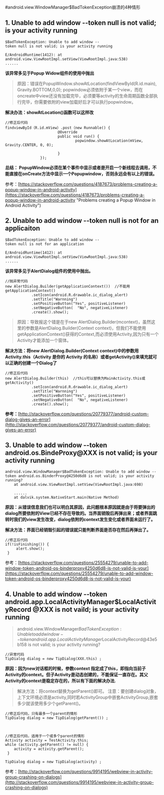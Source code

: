 #android.view.WindowManager$BadTokenException崩溃的4种情形
## **1. Unable to add window --token null is not valid; is your activity running**

	$BadTokenException: Unable to add window -- 
	token null is not valid; is your activity running 
	
	E/AndroidRuntime(1412): at android.view.ViewRootImpl.setView(ViewRootImpl.java:538) 
	......
**该异常多见于Popup Widow组件的使用中抛出**  
>原因：错误在PopupWindow.showAtLocation(findViewById(R.id.main), Gravity.BOTTOM,0,0); popwindow必须依附于某一个view，而在oncreate中view还没有加载完毕，必须要等activity的生命周期函数全部执行完毕，你需要依附的view加载好后才可以执行popwindow。

**解决办法：showAtLocation()函数可以这样改**

	//修正后代码
	findviewById（R.id.mView）.post（new Runnable() {
	                        @Override
	                        public void run() {
	                                popwindow.showAtLocation(mView, Gravity.CENTER, 0, 0);
	
	                        }
	                });

**总结： PopupWindow必须在某个事件中显示或者是开启一个新线程去调用，不能直接在onCreate方法中显示一个Popupwindow，否则永远会有以上的错误。**  

参考：[https://stackoverflow.com/questions/4187673/problems-creating-a-popup-window-in-android-activity](https://stackoverflow.com/questions/4187673/problems-creating-a-popup-window-in-android-activity "Problems creating a Popup Window in Android Activity")
## **2. Unable to add window --token null is not for an applicaiton**

	$BadTokenException: Unable to add window -- 
	token null is not for an application 
	
	E/AndroidRuntime(1412): at android.view.ViewRootImpl.setView(ViewRootImpl.java:538) 
	......
**该异常多见于AlertDialog组件的使用中抛出。**

	//抛异常代码
	new AlertDialog.Builder(getApplicationContext())  //不能用getApplicationContext()
	            .setIcon(android.R.drawable.ic_dialog_alert)  
	            .setTitle("Warnning")  
	            .setPositiveButton("Yes", positiveListener)
	            .setNegativeButton(  "No", negativeListener)
	            .create().show(); 
>原因：导致报这个错是在于new AlertDialog.Builder(mcontext)，虽然这里的参数是AlertDialog.Builder(Context context)，但我们不能使用getApplicationContext()获得的Context,而必须使用Activity,因为只有一个Activity才能添加一个窗体。

**解决方法：将new AlertDialog.Builder(Context context)中的参数用Activity.this（Activity 是你的 Activity 的名称）或者getActivity()来填充就可以正确的创建一个Dialog了**

	//修正后代码
	new AlertDialog.Builder(this)  //this可以替换为MainActivity.this或getActivity()
	            .setIcon(android.R.drawable.ic_dialog_alert)  
	            .setTitle("Warnning")  
	            .setPositiveButton("Yes", positiveListener)
	            .setNegativeButton(  "No", negativeListener)
	            .create().show(); 
**参考：**[http://stackoverflow.com/questions/20779377/android-custom-dialog-gives-an-error](http://stackoverflow.com/questions/20779377/android-custom-dialog-gives-an-error)


## **3. Unable to add window --token android.os.BindeProxy@XXX is not valid; is your activity running** 
	android.view.WindowManager$BadTokenException: Unable to add window -- 
	token android.os.BinderProxy@4250d6d8 is not valid; is your activity running?
	    at android.view.ViewRootImpl.setView(ViewRootImpl.java:698)
	   
	    ......
	    at dalvik.system.NativeStart.main(Native Method)
**原因：从错误信息我们也可以明白其原因，此问题根本原因就是由于将要弹出的dialog所要依附的View已经不存在导致的。当界面销毁后再弹出来；或者界面跳转时我们的view发生改变，dialog依附的context发生变化或者界面未运行了。**

**解决方法：界面已经销毁引起的错误就只能判断界面是否存在然后再弹出了。**

	//修正后代码
	if(!isFinishing()) {
	     alert.show();
	 }
参考：[https://stackoverflow.com/questions/25554279/unable-to-add-window-token-android-os-binderproxy4250d6d8-is-not-valid-is-your](https://stackoverflow.com/questions/25554279/unable-to-add-window-token-android-os-binderproxy4250d6d8-is-not-valid-is-your)

## **4. Unable to add window --token android.app.LocalActivityManager$LocalActivityRecord @XXX is not vaild; is your activity running**
 
>android.view.WindowManager$BadTokenException: Unable to add window -- 
	token android.app.LocalActivityManager$LocalActivityRecord@43e5b158
	is not valid; is your activity running?  

	//异常代码
	TipDialog dialog = new TipDialog(XXX.this) ;

**原因：因为new对话框的时候，参数context 指定成了this，即指向当前子Activity的context。但子Activity是动态创建的，不能保证一直存在。其父Activity的context是稳定存在的，所以有下面的解决办法.**

>解决方法：将context替换为getParent()即可。 注意：要创建dialog对象，上下文环境必须是activity,同时若ActivityGroup中嵌套ActivityGroup,嵌套多少就该使用多少个getParent()。

	//修正后代码，只有最多一个parent的情形
	TipDialog dialog = new TipDialog(getParent()) ;


 
	//修正后代码，适用于一个或多个parent的情形
	Activity activity = TestActivity.this;  
	while (activity.getParent() != null) {  
	    activity = activity.getParent();  
	 }  
	              
	TipDialog dialog = new TipDialog(activity) ;  
参考：[http://stackoverflow.com/questions/9914195/webview-in-activity-group-crashing-on-dialogs](http://stackoverflow.com/questions/9914195/webview-in-activity-group-crashing-on-dialogs)
